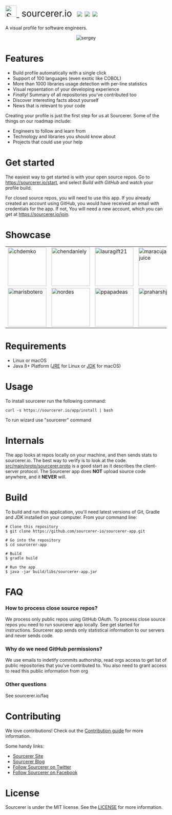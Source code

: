 <h1 style="font-weight:normal">
  <a href="https://sourcerer.io">
    <img src=https://user-images.githubusercontent.com/20287615/34189346-d426d4c2-e4ef-11e7-9da4-cc76a1ed111d.png alt="Sourcerer" width=35>
  </a>
  &nbsp;sourcerer.io&nbsp;
  <a href="https://sourcerer.io/start"><img src=https://img.shields.io/badge/sourcerer-start%20now-brightgreen.svg?colorA=087c08></a>
  <a href="https://github.com/sourcerer-io/sourcerer-app/releases"><img src=https://img.shields.io/github/release/sourcerer-io/sourcerer-app.svg?colorB=58839b></a>
  <a href="https://github.com/sourcerer-io/sourcerer-app/blob/master/LICENSE.md"><img src=https://img.shields.io/github/license/sourcerer-io/sourcerer-app.svg?colorB=ff0000></a>
</h1>

A visual profile for software engineers.
<br>

<p align="center">
  <img alt="sergey" src="https://user-images.githubusercontent.com/20287615/41826375-ffe3c62a-77dd-11e8-9352-62c8a8f476a6.gif">
</p>

Features
========
* Build profile automatically with a single click
* Support of 100 languages (even exotic like COBOL)
* More than 1000 libraries usage detection with per-line statistics
* Visual repsentation of your developing experience
* *Finally!* Summary of all repositories you've contributed too 
* Discover interesting facts about yourself
* News that is relevant to your code

Creating your profile is just the first step for us at Sourcerer. Some of the things on our roadmap include:
* Engineers to follow and learn from
* Technology and libraries you should know about
* Projects that could use your help

Get started
===========

The easiest way to get started is with your open source repos. Go to <https://sourcerer.io/start>, and select *Build with GitHub* and watch your profile build. 

For closed source repos, you will need to use this app. If you already created an account using GitHub, you would have received an email with credentials for the app. If not, You will need a new account, which you can get at <https://sourcerer.io/join>.

Showcase
========
<center>
  <table>
    <tr>
      <td><a href="https://sourcerer.io/chdemko"><img width="120" alt="chdemko" src="https://user-images.githubusercontent.com/29913247/41827998-512ef768-783b-11e8-9afd-f94fac1b2886.png"></a></td>
      <td><a href="https://sourcerer.io/chendaniely"><img width="120" alt="chendaniely" src="https://user-images.githubusercontent.com/29913247/41827999-514d0b22-783b-11e8-8a05-af7191b86f6c.png"></a></td>
      <td><a href="https://sourcerer.io/lauragift21"><img width="120" alt="lauragift21" src="https://user-images.githubusercontent.com/29913247/41828000-5169ac8c-783b-11e8-9955-a3cb114c37f7.png"></a></td>
      <td><a href="https://sourcerer.io/maracuja-juice"><img width="120" alt="maracuja-juice" src="https://user-images.githubusercontent.com/29913247/41828001-5184d8fe-783b-11e8-9d5f-ce57d208d7cd.png"></a></td>
    </tr>
    <tr>
      <td><a href="https://sourcerer.io/marisbotero"><img width="120" alt="marisbotero" src="https://user-images.githubusercontent.com/29913247/41828002-519fb4a8-783b-11e8-98dd-ed3599b16a5a.png"></a></td>
      <td><a href="https://sourcerer.io/nordes"><img width="120" alt="nordes" src="https://user-images.githubusercontent.com/29913247/41828003-51baff56-783b-11e8-883c-608fd476afc9.png"></a></td>
      <td><a href="https://sourcerer.io/ppapadeas"><img width="120" alt="ppapadeas" src="https://user-images.githubusercontent.com/29913247/41828004-51d833f0-783b-11e8-9681-9725a7e3ed6a.png"></a></td>
      <td><a href="https://sourcerer.io/praharshjain"><img width="120" alt="praharshjain" src="https://user-images.githubusercontent.com/29913247/41828005-51f4fb48-783b-11e8-9f29-071bef43909f.png"></a></td>
    </tr>
  </table>
</center>

Requirements
============

* Linux or macOS
* Java 8+ Platform ([JRE](http://www.oracle.com/technetwork/java/javase/downloads/jre8-downloads-2133155.html) for Linux or [JDK](http://www.oracle.com/technetwork/java/javase/downloads/jdk8-downloads-2133151.html) for macOS)

Usage
=====

To install sourcerer run the following command:

```
curl -s https://sourcerer.io/app/install | bash
```

To run wizard use "sourcerer" command

Internals
=========

The app looks at repos locally on your machine, and then sends stats to sourcerer.io. The best way to verify is to look at the code. [src/main/proto/sourcerer.proto](https://github.com/sourcerer-io/sourcerer-app/blob/develop/src/main/proto/sourcerer.proto) is a good start as it describes the client-server protocol.
The Sourcerer app does **NOT** upload source code anywhere, and it **NEVER** will.

Build
=====

To build and run this application, you'll need latest versions of Git, Gradle and JDK installed on your computer. From your command line:

```
# Clone this repository
$ git clone https://github.com/sourcerer-io/sourcerer-app.git

# Go into the repository
$ cd sourcerer-app

# Build
$ gradle build

# Run the app
$ java -jar build/libs/sourcerer-app.jar
```

FAQ
===

### How to process close source repos?
We process only public repos using GitHub OAuth. To process close source repos you need to run sourcerer app locally. See get started for instructions. Sourcerer app sends only statistical information to our servers and never sends code.

### Why do we need GitHub permissions?
We use emails to indetify commits authorship, read orgs access to get list of public repositories that you've contributed to. You also need to grant access to read this public information from org

### Other questions
See sourcerer.io/faq 

Contributing
============

We love contributions!  Check out the [Contribution guide](https://github.com/sourcerer-io/sourcerer-app/blob/master/CONTRIBUTING.md) for more information.

Some handy links:<br>
* [Sourcerer Site](https://sourcerer.io/)
* [Sourcerer Blog](https://blog.sourcerer.io)
* [Follow Sourcerer on Twitter](https://twitter.com/sourcerer_io)
* [Follow Sourcerer on Facebook](https://www.facebook.com/sourcerer.io/)

License
=======

Sourcerer is under the MIT license. See the [LICENSE](https://github.com/sourcerer-io/sourcerer-app/blob/develop/LICENSE.md) for more information.
